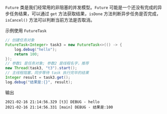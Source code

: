 `Future` 类是我们经常用的非阻塞的并发模型。`Future` 可能是一个还没有完成的异步任务结果，可以通过 `get` 方法获取结果，`isDone` 方法判断异步任务是否完成，`isCancel()` 方法可以判断当前方法是否取消。

示例使用 `FutureTask`

```java
// 创建任务对象
FutureTask<Integer> task3 = new FutureTask<>(() -> {
    log.debug("hello");
    return 100;
});
// 参数1 是任务对象; 参数2 是线程名字，推荐
new Thread(task3, "t3").start();
// 主线程阻塞，同步等待 task 执行完毕的结果
Integer result = task3.get();
log.debug("结果是:{}", result);
```

输出

```text
2021-02-16 21:14:56.329 [t3] DEBUG - hello
2021-02-16 21:14:56.331 [main] DEBUG - 结果是:100
```